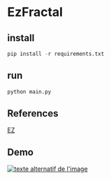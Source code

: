 # EzFractal

## install
```py
pip install -r requirements.txt
```

## run 
```py
python main.py
```
## References
[EZ](https://github.com/Wokia-Dev/EZ)

## Demo
[![texte alternatif de l'image](http://img.youtube.com/vi/g7DpYWR8vqA/0.jpg)](https://youtu.be/6U4YCcRunKg "Demo 1")
